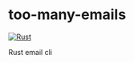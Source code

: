 # too-many-emails
[![Rust](https://github.com/Fishy-Fishes/too_many_emails/actions/workflows/rust.yml/badge.svg)](https://github.com/Fishy-Fishes/too_many_emails/actions/workflows/rust.yml)

Rust email cli


